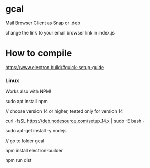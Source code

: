 # gcal
Mail Browser Client as Snap or .deb

change the link to your email browser link in index.js

# How to compile

https://www.electron.build/#quick-setup-guide

### Linux

Works also with NPM!

sudo apt install npm

// choose version 14 or higher, tested only for version 14

curl -fsSL https://deb.nodesource.com/setup_14.x | sudo -E bash -

sudo apt-get install -y nodejs

// go to folder gcal

npm install electron-builder

npm run dist